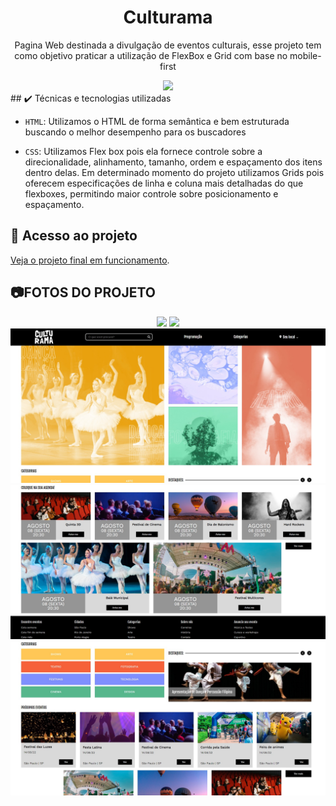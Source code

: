 <h1 align="center">Culturama</h1>
<p align="center"> Pagina Web destinada a divulgação de eventos culturais, esse projeto tem como objetivo praticar a utilização de FlexBox e Grid com base no mobile-first</p>
<div align="center">
<img src="https://github.com/Luis-Emanuel/Culturama/blob/main/assets/img-git/gif%20DESK.gif?raw=true" />
</div>
## ✔️ Técnicas e tecnologias utilizadas

- `HTML`: Utilizamos o HTML de forma semântica e bem estruturada buscando o melhor desempenho para os buscadores 

- `CSS`: Utilizamos Flex box pois ela fornece controle sobre a direcionalidade, alinhamento, tamanho, ordem e espaçamento dos itens dentro delas. Em determinado momento do projeto utilizamos Grids pois oferecem especificações de linha e coluna mais detalhadas do que flexboxes, permitindo maior controle sobre posicionamento e espaçamento.

## 📁 Acesso ao projeto
[Veja o projeto final em funcionamento]( https://culturama-swart.vercel.app/).
## 📷FOTOS DO PROJETO
<div align="center">
<img src="https://github.com/Luis-Emanuel/Culturama/blob/main/assets/img-git/gif%20MOBILE.gif?raw=true" />
<img src="https://github.com/Luis-Emanuel/Culturama/blob/main/assets/img-git/gif%20DESK.gif?raw=true" />
<img src="https://github.com/Luis-Emanuel/Culturama/blob/main/assets/img-git/chrome-capture-2023-4-12.png?raw=true" />
<img src="https://github.com/Luis-Emanuel/Culturama/blob/main/assets/img-git/chrome-capture-2023-4-12%20(1).png?raw=true" />
<img src="https://github.com/Luis-Emanuel/Culturama/blob/main/assets/img-git/asd.png?raw=true" />

</div>
